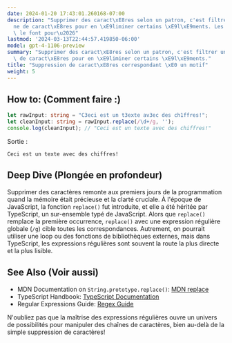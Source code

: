 ```yaml
---
date: 2024-01-20 17:43:01.260168-07:00
description: "Supprimer des caract\xE8res selon un patron, c'est filtrer une cha\xEE\
  ne de caract\xE8res pour en \xE9liminer certains \xE9l\xE9ments. Les programmeurs\
  \ le font pour\u2026"
lastmod: '2024-03-13T22:44:57.419850-06:00'
model: gpt-4-1106-preview
summary: "Supprimer des caract\xE8res selon un patron, c'est filtrer une cha\xEEne\
  \ de caract\xE8res pour en \xE9liminer certains \xE9l\xE9ments."
title: "Suppression de caract\xE8res correspondant \xE0 un motif"
weight: 5
---
```


## How to: (Comment faire :)
```TypeScript
let rawInput: string = "C3eci est un t3exte av3ec des ch1ffres!";
let cleanInput: string = rawInput.replace(/\d+/g, '');
console.log(cleanInput); // "Ceci est un texte avec des chiffres!"
```
Sortie :
```
Ceci est un texte avec des chiffres!
```

## Deep Dive (Plongée en profondeur)
Supprimer des caractères remonte aux premiers jours de la programmation quand la mémoire était précieuse et la clarté cruciale. À l'époque de JavaScript, la fonction `replace()` fut introduite, et elle a été héritée par TypeScript, un sur-ensemble typé de JavaScript. Alors que `replace()` remplace la première occurrence, `replace()` avec une expression régulière globale (`/g`) cible toutes les correspondances. Autrement, on pourrait utiliser une loop ou des fonctions de bibliothèques externes, mais dans TypeScript, les expressions régulières sont souvent la route la plus directe et la plus lisible.

## See Also (Voir aussi)
- MDN Documentation on `String.prototype.replace()`: [MDN replace](https://developer.mozilla.org/fr/docs/Web/JavaScript/Reference/Objets_globaux/String/replace)
- TypeScript Handbook: [TypeScript Documentation](https://www.typescriptlang.org/docs/)
- Regular Expressions Guide: [Regex Guide](https://www.regular-expressions.info/)

N'oubliez pas que la maîtrise des expressions régulières ouvre un univers de possibilités pour manipuler des chaînes de caractères, bien au-delà de la simple suppression de caractères!
